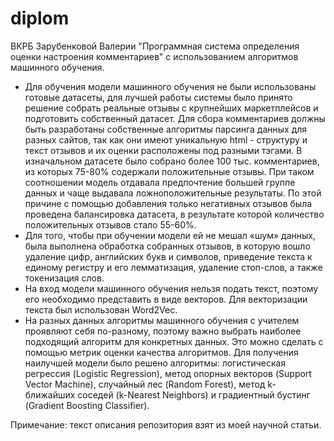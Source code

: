 # diplom
ВКРБ Зарубенковой Валерии "Программная система определения оценки настроения комментариев" с использованием алгоритмов машинного обучения. 
* Для обучения модели машинного обучения не были использованы готовые датасеты, для лучшей работы системы было принято решение собрать реальные отзывы с крупнейших маркетплейсов и подготовить собственный датасет. Для сбора комментариев должны быть разработаны собственные алгоритмы парсинга данных для разных сайтов, так как они имеют уникальную html - структуру и текст отзывов и их оценки расположены под разными тэгами. В изначальном датасете было собрано более 100 тыс. комментариев, из которых 75-80% содержали положительные отзывы. При таком соотношении модель отдавала предпочтение большей группе данных и чаще выдавала ложноположительные результаты. По этой причине с помощью добавления только негативных отзывов была проведена балансировка датасета, в результате которой количество положительных отзывов стало 55-60%.
* Для того, чтобы при обучении модели ей не мешал «шум» данных, была выполнена обработка собранных отзывов, в которую вошло удаление цифр, английских букв и символов, приведение текста к единому регистру и его лемматизация, удаление стоп-слов, а также токенизация слов.
* На вход модели машинного обучения нельзя подать текст, поэтому его необходимо представить в виде векторов. Для векторизации текста был использован Word2Vec.
* На разных данных алгоритмы машинного обучения с учителем проявляют себя по-разному, поэтому важно выбрать наиболее подходящий алгоритм для конкретных данных. Это можно сделать с помощью метрик оценки качества алгоритмов. Для получения наилучшей модели было решено  алгоритмы: логистическая регрессия (Logistic Regression), метод опорных векторов (Support Vector Machine), случайный лес (Random Forest), метод k-ближайших соседей (k-Nearest Neighbors) и градиентный бустинг (Gradient Boosting Classifier).


Примечание: текст описания репозитория взят из моей научной статьи.

